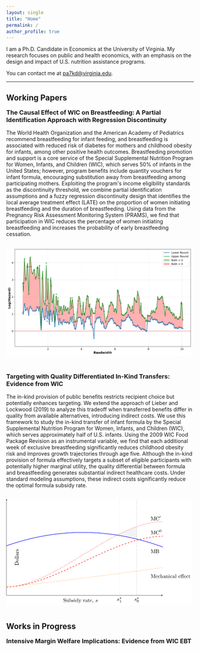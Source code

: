 ```yaml
---
layout: single
title: "Home"
permalink: /
author_profile: true
---
```


I am a Ph.D. Candidate in Economics at the University of Virginia. My research focuses on public and health economics, with an emphasis on the design and impact of U.S. nutrition assistance programs. 

You can contact me at [pa7kd@virginia.edu](mailto:pa7kd@virginia.edu).

---

## Working Papers

<div style="margin-bottom: 3em;">
  <h3 style="margin-top: 0;"><strong>The Causal Effect of WIC on Breastfeeding: A Partial Identification Approach with Regression Discontinuity</strong></h3>
  <p>
    The World Health Organization and the American Academy of Pediatrics recommend breastfeeding for infant feeding, and breastfeeding is associated with reduced risk of diabetes for mothers and childhood obesity for infants, among other positive health outcomes. Breastfeeding promotion and support is a core service of the Special Supplemental Nutrition Program for Women, Infants, and Children (WIC), which serves 50% of infants in the United States; however, program benefits include quantity vouchers for infant formula, encouraging substitution away from breastfeeding among participating mothers. Exploiting the program's income eligibility standards as the discontinuity threshold, we combine partial identification assumptions and a fuzzy regression discontinuity design that identifies the local average treatment effect (LATE) on the proportion of women initiating breastfeeding and the duration of breastfeeding. Using data from the Pregnancy Risk Assessment Monitoring System (PRAMS), we find that participation in WIC reduces the percentage of women initiating breastfeeding and increases the probability of early breastfeeding cessation.
  </p>
  <img src="images/FIGURE_breastfeeding_duration_weeks_LATE_slope_1.00.png" alt="Breastfeeding Graphic" width="500" style="margin-top: 1em;" />
</div>

<div style="margin-bottom: 3em;">
  <h3 style="margin-top: 0;"><strong>Targeting with Quality Differentiated In-Kind Transfers: Evidence from WIC</strong></h3>
  <p>
    The in-kind provision of public benefits restricts recipient choice but potentially enhances targeting. We extend the approach of Lieber and Lockwood (2019) to analyze this tradeoff when transferred benefits differ in quality from available alternatives, introducing indirect costs. We use this framework to study the in-kind transfer of infant formula by the Special Supplemental Nutrition Program for Women, Infants, and Children (WIC), which serves approximately half of U.S. infants. Using the 2009 WIC Food Package Revision as an instrumental variable, we find that each additional week of exclusive breastfeeding significantly reduces childhood obesity risk and improves growth trajectories through age five. Although the in-kind provision of formula effectively targets a subset of eligible participants with potentially higher marginal utility, the quality differential between formula and breastfeeding generates substantial indirect healthcare costs. Under standard modeling assumptions, these indirect costs significantly reduce the optimal formula subsidy rate.
  </p>
  <img src="images/costs_benefits_subsidy.png" alt="Costs and Benefits of a Subsidy with Quality Effects" width="500" style="margin-top: 1em;" />
</div>

## Works in Progress

<div style="margin-bottom: 3em;">
  <h3 style="margin-top: 0;"><strong>Intensive Margin Welfare Implications: Evidence from WIC EBT</strong></h3>
</div>

